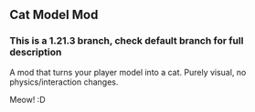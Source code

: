 ## Cat Model Mod

### This is a 1.21.3 branch, check default branch for full description

A mod that turns your player model into a cat. Purely visual, no physics/interaction changes.  

Meow! :D  
